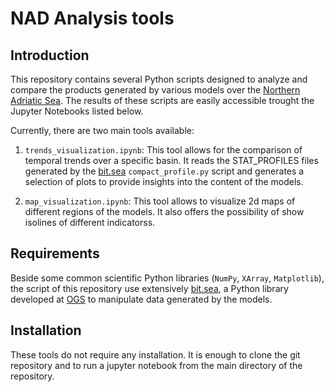 # NAD Analysis tools

## Introduction

This repository contains several Python scripts designed to analyze and
compare the products generated by various models over the [Northern Adriatic
Sea](https://drive.google.com/file/d/1gV_88HaR2j550k1CvT4DUNpKIml5bSXo/view). 
The results of these scripts are easily accessible trought the Jupyter
Notebooks listed below.

Currently, there are two main tools available:

1. `trends_visualization.ipynb`: This tool allows for the comparison
   of temporal trends over a specific basin. It reads the
   STAT_PROFILES files generated by the
   [bit.sea](https://github.com/inogs/bit.sea) `compact_profile.py` 
   script and generates a selection of plots to provide insights into
   the content of the models.

2. `map_visualization.ipynb`: This tool allows to visualize 2d maps of
   different regions of the models. It also offers the possibility of
   show isolines of different indicatorss.


## Requirements

Beside some common scientific Python libraries (`NumPy`, `XArray`,
`Matplotlib`), the script of this repository use extensively
[bit.sea](https://github.com/inogs/bit.sea), a Python library
developed at [OGS](https://www.ogs.it) to manipulate data generated by
the models.



## Installation

These tools do not require any installation. It is enough to clone the git repository
and to run a jupyter notebook from the main directory of the repository.
